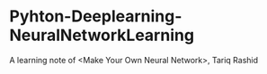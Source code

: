 # Pyhton-Deeplearning-NeuralNetworkLearning
A learning note of &lt;Make Your Own Neural Network>,  Tariq Rashid
